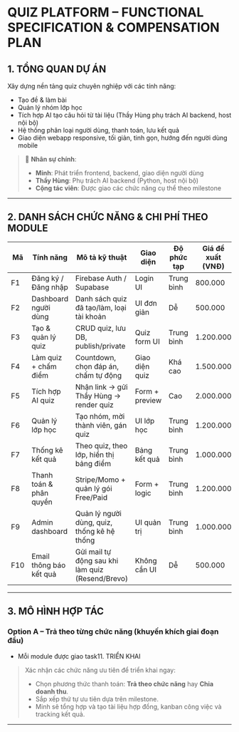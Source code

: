 # QUIZ PLATFORM – FUNCTIONAL SPECIFICATION & COMPENSATION PLAN

## 1. TỔNG QUAN DỰ ÁN

Xây dựng nền tảng quiz chuyên nghiệp với các tính năng:
- Tạo đề & làm bài
- Quản lý nhóm lớp học
- Tích hợp AI tạo câu hỏi từ tài liệu (Thầy Hùng phụ trách AI backend, host nội bộ)
- Hệ thống phân loại người dùng, thanh toán, lưu kết quả
- Giao diện webapp responsive, tối giản, tinh gọn, hướng đến người dùng mobile

> 🤝 **Nhân sự chính**:
> - **Minh**: Phát triển frontend, backend, giao diện người dùng  
> - **Thầy Hùng**: Phụ trách AI backend (Python, host nội bộ)  
> - **Cộng tác viên**: Được giao các chức năng cụ thể theo milestone

---

## 2. DANH SÁCH CHỨC NĂNG & CHI PHÍ THEO MODULE

| Mã  | Tính năng                  | Mô tả kỹ thuật                                      | Giao diện            | Độ phức tạp | Giá đề xuất (VNĐ) |
|-----|----------------------------|-----------------------------------------------------|----------------------|-------------|-------------------|
| F1  | Đăng ký / Đăng nhập        | Firebase Auth / Supabase                            | Login UI             | Trung bình  | 800.000           |
| F2  | Dashboard người dùng       | Danh sách quiz đã tạo/làm, loại tài khoản           | UI đơn giản          | Dễ          | 500.000           |
| F3  | Tạo & quản lý quiz         | CRUD quiz, lưu DB, publish/private                  | Quiz form UI         | Trung bình  | 1.200.000         |
| F4  | Làm quiz + chấm điểm       | Countdown, chọn đáp án, chấm tự động                | Giao diện quiz       | Khá cao    | 1.500.000         |
| F5  | Tích hợp AI quiz           | Nhận link → gửi Thầy Hùng → render quiz             | Form + preview       | Cao         | 2.000.000         |
| F6  | Quản lý lớp học            | Tạo nhóm, mời thành viên, gán quiz                  | UI lớp học           | Trung bình  | 1.200.000         |
| F7  | Thống kê kết quả           | Theo quiz, theo lớp, hiển thị bảng điểm             | Bảng kết quả         | Trung bình  | 1.000.000         |
| F8  | Thanh toán & phân quyền    | Stripe/Momo + quản lý gói Free/Paid                   | Form + logic         | Trung bình  | 1.200.000         |
| F9  | Admin dashboard           | Quản lý người dùng, quiz, thống kê hệ thống         | UI quản trị          | Trung bình  | 1.000.000         |
| F10 | Email thông báo kết quả    | Gửi mail tự động sau khi làm quiz (Resend/Brevo)     | Không cần UI         | Dễ          | 500.000           |

---

## 3. MÔ HÌNH HỢP TÁC

### Option A – Trả theo từng chức năng (khuyến khích giai đoạn đầu)
- Mỗi module được giao task11. TRIỂN KHAI

> Xác nhận các chức năng ưu tiên để triển khai ngay:  
> - Chọn phương thức thanh toán: **Trả theo chức năng** hay **Chia doanh thu**.  
> - Sắp xếp thứ tự ưu tiên dựa trên milestone.  
> - Minh sẽ tổng hợp và tạo tài liệu hợp đồng, kanban công việc và tracking kết quả.

---
